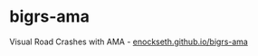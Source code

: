 # bigrs-ama
Visual Road Crashes with AMA - [enockseth.github.io/bigrs-ama](//enockseth.github.io/bigrs-ama)
